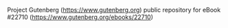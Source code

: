 Project Gutenberg (https://www.gutenberg.org) public repository for eBook #22710 (https://www.gutenberg.org/ebooks/22710)

